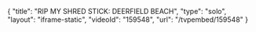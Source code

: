 {
    "title": "RIP MY SHRED STICK: DEERFIELD BEACH",
    "type": "solo",
    "layout": "iframe-static",
    "videoId": "159548",
    "url": "\/tvpembed\/159548"
}